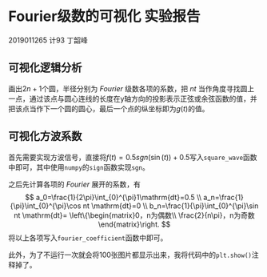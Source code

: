 # Fourier级数的可视化 实验报告

2019011265 计93 丁韶峰

## 可视化逻辑分析

画出$2n+1$个圆，半径分别为 $Fourier$ 级数各项的系数，把 $nt$ 当作角度寻找圆上一点，通过该点与圆心连线的长度在y轴方向的投影表示正弦或余弦函数的值，并把该点当作下一个圆的圆心，最后一个点的纵坐标即为$g(t)$的值。

## 可视化方波系数

首先需要实现方波信号，直接将$f(t) =0.5sgn(\sin(t))+0.5$写入`square_wave`函数中即可，其中使用`numpy`的`sign`函数实现`sgn`。

之后先计算各项的 $Fourier$ 展开的系数，有
$$
a_0=\frac{1}{2\pi}\int_{0}^{\pi}1\mathrm{dt}=0.5 \\
a_n=\frac{1}{\pi}\int_{0}^{\pi}\cos nt \mathrm{dt}=0 \\
b_n=\frac{1}{\pi}\int_{0}^{\pi}\sin nt \mathrm{dt}= 
\left\{\begin{matrix}0，n为偶数\\ \frac{2}{n\pi}，n为奇数 \end{matrix}\right.
$$
将以上各项写入`fourier_coefficient`函数中即可。

此外，为了不运行一次就会将100张图片都显示出来，我将代码中的`plt.show()`注释掉了。

